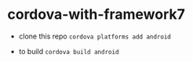 # cordova-with-framework7

* clone this repo
```cordova platforms add android```

* to build
```cordova build android```
